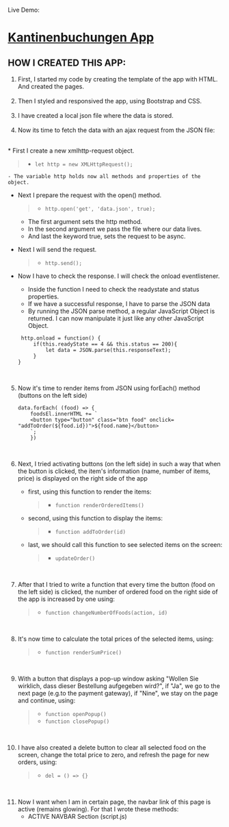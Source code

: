 Live Demo:
# [Kantinenbuchungen App](https://sarah-rz.github.io/Kantinenbuchungen/)

## HOW I CREATED THIS APP:

1. First, I started my code by creating the template of the app with HTML. And created the pages.
<br><br>
2. Then I styled and responsived the app, using Bootstrap and CSS.
<br><br>
3. I have created a local json file where the data is stored.
<br><br>
4. Now its time to fetch the data with an ajax request from the JSON file:
<br>
* First I create a new xmlhttp-request object.

   > - ``` let http = new XMLHttpRequest(); ```

    - The variable http holds now all methods and properties of the object. 

* Next I prepare the request with the open() method.

    > - ``` http.open('get', 'data.json', true); ```

    - The first argument sets the http method.
    - In the second argument we pass the file where our data lives.
    - And last the keyword true, sets the request to be async.

* Next I will send the request.

   > - ``` http.send(); ```

* Now I have to check the response. I will check the onload eventlistener.
    - Inside the function I need to check the readystate and status properties.
    - If we have a successful response, I have to parse the JSON data
    - By running the JSON parse method, a regular JavaScript Object is returned. I can now manipulate it just like any other JavaScript Object.

   ``` 
    http.onload = function() {
        if(this.readyState == 4 && this.status == 200){
            let data = JSON.parse(this.responseText);
        }    
   } 
   
   ``` 
<br>

5. Now it's time to render items from JSON using forEach() method (buttons on the left side)   

    ``` 
    data.forEach( (food) => {
        foodsEl.innerHTML += `
        <button type="button" class="btn food" onclick= "addToOrder(${food.id})">${food.name}</button>
        `;
        })
    ```    
<br>

6. Next, I tried activating buttons (on the left side) in such a way that when the button is clicked, the item's information (name, number of items, price) is displayed on the right side of the app

    - first, using this function to render the items: 
        
        > - ``` function renderOrderedItems() ```

    - second, using this function to display the items: 
        
        > - ``` function addToOrder(id) ```

    - last, we should call this function to see selected items on the screen:
        
        > - ``` updateOrder() ```    

<br>

7. After that I tried to write a function that every time the button (food on the left side) is clicked, the number of ordered food on the right side of the app is increased by one using: 

    > - ``` function changeNumberOfFoods(action, id) ```

<br>

8. It's now time to calculate the total prices of the selected items, using:

    > - ``` function renderSumPrice() ```

<br>

9. With a button that displays a pop-up window asking "Wollen Sie wirklich, dass dieser Bestellung aufgegeben wird?", if "Ja", we go to the next page (e.g.to the payment gateway), if "Nine", we stay on the page and continue, using: 

   > - ``` function openPopup() ```
    > - ``` function closePopup() ```

<br>

10. I have also created a delete button to clear all selected food on the screen, change the total price to zero, and refresh the page for new orders, using:

    > - ``` del = () => {} ```

<br>

11. Now I want when I am in certain page, the navbar link of this page is active (remains glowing). For that I wrote these methods:
    - ACTIVE NAVBAR Section (script.js)
    



        

